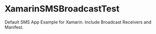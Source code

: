 # XamarinSMSBroadcastTest
Default SMS App Example for Xamarin. Include Broadcast Receivers and Manifest.
